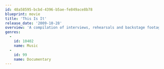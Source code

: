 ```yaml
---
id: 48a58595-bcbd-4396-b5ae-fe849ace8b78
blueprint: movie
title: 'This Is It'
release_date: '2009-10-28'
overview: 'A compilation of interviews, rehearsals and backstage footage of Michael Jackson as he prepared for his series of sold-out shows in London.'
genres:
  -
    id: 10402
    name: Music
  -
    id: 99
    name: Documentary
---
```

